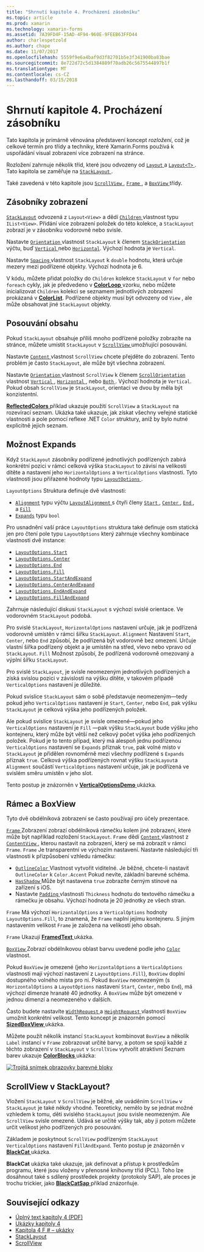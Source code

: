 ```yaml
---
title: "Shrnutí kapitole 4. Procházení zásobníku"
ms.topic: article
ms.prod: xamarin
ms.technology: xamarin-forms
ms.assetid: 7A39FD4F-15AD-4F94-960E-9FEEB63FFD44
author: charlespetzold
ms.author: chape
ms.date: 11/07/2017
ms.openlocfilehash: 5559f9e6a4baf9d3f82701b5e3f341900ba83bae
ms.sourcegitcommit: 8e722d72c5d1384889f70adb26c5675544897b1f
ms.translationtype: MT
ms.contentlocale: cs-CZ
ms.lasthandoff: 03/15/2018
---
```

# <a name="summary-of-chapter-4-scrolling-the-stack"></a>Shrnutí kapitole 4. Procházení zásobníku

Tato kapitola je primárně věnována představení koncept *rozložení*, což je celkové termín pro třídy a techniky, které Xamarin.Forms používá k uspořádání visual zobrazení více zobrazení na stránce.

Rozložení zahrnuje několik tříd, které jsou odvozeny od [ `Layout` ](https://developer.xamarin.com/api/type/Xamarin.Forms.Layout/) a [ `Layout<T>` ](https://developer.xamarin.com/api/type/Xamarin.Forms.Layout%3CT%3E/). Tato kapitola se zaměřuje na [ `StackLayout` ](https://developer.xamarin.com/api/type/Xamarin.Forms.StackLayout/).

Také zavedená v této kapitole jsou [ `ScrollView` ](https://developer.xamarin.com/api/type/Xamarin.Forms.ScrollView/), [ `Frame` ](https://developer.xamarin.com/api/type/Xamarin.Forms.Frame/), a [ `BoxView` ](https://developer.xamarin.com/api/type/Xamarin.Forms.BoxView/) třídy.

## <a name="stacks-of-views"></a>Zásobníky zobrazení

[`StackLayout`](https://developer.xamarin.com/api/type/Xamarin.Forms.StackLayout/) odvozená z `Layout<View>` a dědí [ `Children` ](https://developer.xamarin.com/api/type/Xamarin.Forms.Layout%3CT%3E/) vlastnost typu `IList<View>`. Přidání více zobrazení položek do této kolekce, a `StackLayout` zobrazí je v zásobníku vodorovně nebo svisle.

Nastavte [ `Orientation` ](https://developer.xamarin.com/api/property/Xamarin.Forms.StackLayout.Orientation/) vlastnost `StackLayout` k členem [ `StackOrientation` ](https://developer.xamarin.com/api/type/Xamarin.Forms.StackOrientation/) výčtu, buď [ `Vertical` ](https://developer.xamarin.com/api/field/Xamarin.Forms.StackOrientation.Vertical/) nebo [ `Horizontal`](https://developer.xamarin.com/api/field/Xamarin.Forms.StackOrientation.Horizontal/). Výchozí hodnota je `Vertical`.

Nastavte [ `Spacing` ](https://developer.xamarin.com/api/property/Xamarin.Forms.StackLayout.Spacing/) vlastnost `StackLayout` k `double` hodnotu, která určuje mezery mezi podřízené objekty. Výchozí hodnota je 6.

V kódu, můžete přidat položky do `Children` kolekce `StackLayout` v `for` nebo `foreach` cykly, jak je předvedeno v [ **ColorLoop** ](https://github.com/xamarin/xamarin-forms-book-samples/tree/master/Chapter04/ColorLoop) vzorku, nebo můžete inicializovat `Children` kolekci se seznamem jednotlivých zobrazení prokázaná v [ **ColorList**](https://github.com/xamarin/xamarin-forms-book-samples/tree/master/Chapter04/ColorList). Podřízené objekty musí být odvozeny od `View` , ale může obsahovat jiné `StackLayout` objekty.

## <a name="scrolling-content"></a>Posouvání obsahu

Pokud `StackLayout` obsahuje příliš mnoho podřízené položky zobrazíte na stránce, můžete umístit `StackLayout` v [ `ScrollView` ](https://developer.xamarin.com/api/type/Xamarin.Forms.ScrollView/) umožňující posouvání.

Nastavte [ `Content` ](https://developer.xamarin.com/api/property/Xamarin.Forms.ScrollView.Content/) vlastnost `ScrollView` chcete přejděte do zobrazení. Tento problém je často `StackLayout`, ale může být všechna zobrazení.

Nastavte [ `Orientation` ](https://developer.xamarin.com/api/property/Xamarin.Forms.ScrollView.Orientation/) vlastnost `ScrollView` k členem [ `ScrollOrientation` ](https://developer.xamarin.com/api/type/Xamarin.Forms.ScrollOrientation/) vlastnost [ `Vertical` ](https://developer.xamarin.com/api/field/Xamarin.Forms.ScrollOrientation.Vertical/), [ `Horizontal` ](https://developer.xamarin.com/api/field/Xamarin.Forms.ScrollOrientation.Horizontal/), nebo [ `Both` ](https://developer.xamarin.com/api/field/Xamarin.Forms.ScrollOrientation.Both/). Výchozí hodnota je `Vertical`. Pokud obsah `ScrollView` je `StackLayout`, orientaci ve dvou by měla být konzistentní.

[ **ReflectedColors** ](https://github.com/xamarin/xamarin-forms-book-samples/tree/master/Chapter04/ReflectedColors) příklad ukazuje použití `ScrollView` a `StackLayout` na rozevírací seznam. Ukázka také ukazuje, jak získat všechny veřejné statické vlastnosti a pole pomocí reflexe .NET `Color` struktury, aniž by bylo nutné explicitně jejich seznam.

## <a name="the-expands-option"></a>Možnost Expands

Když `StackLayout` zásobníky podřízené jednotlivých podřízených zabírá konkrétní pozici v rámci celková výška `StackLayout` to závisí na velikosti dítěte a nastavení jeho `HorizontalOptions` a `VerticalOptions` vlastnosti. Tyto vlastnosti jsou přiřazené hodnoty typu [ `LayoutOptions` ](http://developer.xamstage.com/api/type/Xamarin.Forms.LayoutOptions/).

`LayoutOptions` Struktura definuje dvě vlastnosti:

- [`Alignment`](https://developer.xamarin.com/api/property/Xamarin.Forms.LayoutOptions.Alignment/) typu výčtu [ `LayoutAlignment` ](https://developer.xamarin.com/api/type/Xamarin.Forms.LayoutAlignment/) s čtyři členy [ `Start` ](https://developer.xamarin.com/api/field/Xamarin.Forms.LayoutAlignment.Start/), [ `Center` ](https://developer.xamarin.com/api/field/Xamarin.Forms.LayoutAlignment.Center/), [ `End` ](https://developer.xamarin.com/api/field/Xamarin.Forms.LayoutAlignment.End/), a [`Fill`](https://developer.xamarin.com/api/field/Xamarin.Forms.LayoutAlignment.Fill/)
- [`Expands`](https://developer.xamarin.com/api/property/Xamarin.Forms.LayoutOptions.Expands/) typu `bool`

Pro usnadnění vaší práce `LayoutOptions` struktura také definuje osm statická jen pro čtení pole typu `LayoutOptions` který zahrnuje všechny kombinace vlastnosti dvě instance:

- [`LayoutOptions.Start`](https://developer.xamarin.com/api/field/Xamarin.Forms.LayoutOptions.Start/)
- [`LayoutOptions.Center`](https://developer.xamarin.com/api/field/Xamarin.Forms.LayoutOptions.Center/)
- [`LayoutOptions.End`](https://developer.xamarin.com/api/field/Xamarin.Forms.LayoutOptions.End/)
- [`LayoutOptions.Fill`](https://developer.xamarin.com/api/field/Xamarin.Forms.LayoutOptions.Fill/)
- [`LayoutOptions.StartAndExpand`](https://developer.xamarin.com/api/field/Xamarin.Forms.LayoutOptions.StartAndExpand/)
- [`LayoutOptions.CenterAndExpand`](https://developer.xamarin.com/api/field/Xamarin.Forms.LayoutOptions.CenterAndExpand/)
- [`LayoutOptions.EndAndExpand`](https://developer.xamarin.com/api/field/Xamarin.Forms.LayoutOptions.EndAndExpand/)
- [`LayoutOptions.FillAndExpand`](https://developer.xamarin.com/api/field/Xamarin.Forms.LayoutOptions.FillAndExpand/)

Zahrnuje následující diskusi `StackLayout` s výchozí svislé orientace. Ve vodorovném `StackLayout` podobá.

Pro svislé `StackLayout`, `HorizontalOptions` nastavení určuje, jak je podřízená vodorovně umístěn v rámci šířku `StackLayout`. `Alignment` Nastavení `Start`, `Center`, nebo `End` způsobí, že podřízená být vodorovně bez omezení. Určuje vlastní šířka podřízený objekt a je umístěn na střed, vlevo nebo vpravo od `StackLayout`. `Fill` Možnost způsobí, že podřízená vodorovně omezovaný a výplní šířku `StackLayout`.

Pro svislé `StackLayout`, je svisle neomezeným jednotlivých podřízených a získá svislou pozici v závislosti na výšku dítěte, v takovém případě `VerticalOptions` nastavení je důležité.

Pokud svislice `StackLayout` sám o sobě představuje neomezeným&mdash;tedy pokud jeho `VerticalOptions` nastavení je `Start`, `Center`, nebo `End`, pak výšku `StackLayout` je celková výška jeho podřízených položek.

Ale pokud svislice `StackLayout` je svisle omezené&mdash;pokud jeho `VerticalOptions` nastavení je `Fill` &mdash;pak výšku `StackLayout` bude výšku jeho kontejneru, který může být větší než celkový počet výška jeho podřízených položek. Pokud je to tento případ, který má alespoň jednu podřízenou `VerticalOptions` nastavení se `Expands` příznak `true`, pak volné místo v `StackLayout` je přidělen rovnoměrně mezi všechny podřízené s `Expands` příznak `true`. Celková výška podřízených rovnat výšku `StackLayout`a `Alignment` součástí `VerticalOptions` nastavení určuje, jak je podřízená ve svislém směru umístěn v jeho slot.

Tento postup je znázorněn v [ **VerticalOptionsDemo** ](https://github.com/xamarin/xamarin-forms-book-samples/tree/master/Chapter04/VerticalOptionsDemo) ukázka.

## <a name="frame-and-boxview"></a>Rámec a BoxView

Tyto dvě obdélníková zobrazení se často používají pro účely prezentace.

[ `Frame` ](https://developer.xamarin.com/api/type/Xamarin.Forms.Frame/) Zobrazení zobrazí obdélníková rámečku kolem jiné zobrazení, které může být například rozložení `StackLayout`. `Frame` dědí [ `Content` ](https://developer.xamarin.com/api/property/Xamarin.Forms.ContentView.Content/) vlastnost z [ `ContentView` ](https://developer.xamarin.com/api/type/Xamarin.Forms.ContentView/) , kterou nastavit na zobrazení, který se má zobrazit v rámci `Frame`. `Frame` Je transparentní ve výchozím nastavení. Nastavte následující tři vlastnosti k přizpůsobení vzhledu rámečku:

- [ `OutlineColor` ](https://developer.xamarin.com/api/property/Xamarin.Forms.Frame.OutlineColor/) Vlastnost vytvořit viditelné. Je běžné, chcete-li nastavit `OutlineColor` k `Color.Accent` Pokud nevíte, základní barevné schéma.
- [ `HasShadow` ](https://developer.xamarin.com/api/property/Xamarin.Forms.Frame.HasShadow/) Může být nastavena `true` zobrazíte černým stínové na zařízení s iOS.
- Nastavte [ `Padding` ](https://developer.xamarin.com/api/property/Xamarin.Forms.Layout.Padding/) vlastnosti `Thickness` hodnotu do textového rámečku a rámečku je obsahu. Výchozí hodnota je 20 jednotky ze všech stran.

`Frame` Má výchozí `HorizontalOptions` a `VerticalOptions` hodnoty `LayoutOptions.Fill`, to znamená, že `Frame` naplní jejímu kontejneru. S jiným nastavením velikost `Frame` je založena na velikosti jeho obsah.

`Frame` Ukazují [ **FramedText** ](https://github.com/xamarin/xamarin-forms-book-samples/tree/master/Chapter04/FramedText) ukázka.

[ `BoxView` ](https://developer.xamarin.com/api/type/Xamarin.Forms.BoxView/) Zobrazí obdélníkovou oblast barvu uvedené podle jeho [ `Color` ](https://developer.xamarin.com/api/property/Xamarin.Forms.BoxView.Color/) vlastnost.

Pokud `BoxView` je omezené (jeho `HorizontalOptions` a `VerticalOptions` vlastnosti mají výchozí nastavení z `LayoutOptions.Fill`), `BoxView` doplní dostupného volného místa pro ni. Pokud `BoxView` neomezeným (s `HorizontalOptions` a `LayoutOptions` nastavení `Start`, `Center`, nebo `End`), má výchozí dimenze hranaté 40 jednotky. A `BoxView` může být omezené v jednou dimenzí a neomezeného v dalších.

Často budete nastavíte [ `WidthRequest` ](https://developer.xamarin.com/api/property/Xamarin.Forms.VisualElement.WidthRequest/) a [ `HeightRequest` ](https://developer.xamarin.com/api/property/Xamarin.Forms.VisualElement.HeightRequest/) vlastnosti `BoxView` umožnit konkrétní velikost. Tento koncept je znázorněn pomocí [ **SizedBoxView** ](https://github.com/xamarin/xamarin-forms-book-samples/tree/master/Chapter04/SizedBoxView) ukázka.

Můžete použít několik instancí `StackLayout` kombinovat `BoxView` a několik `Label` instancí v `Frame` zobrazovat určité barvy, a potom se spojí každé z těchto zobrazení v `StackLayout` v `ScrollView` vytvořit atraktivní Seznam barev ukazuje [ **ColorBlocks** ](https://github.com/xamarin/xamarin-forms-book-samples/tree/master/Chapter04/ColorBlocks) ukázka:

[![Trojitá snímek obrazovky barevné bloky](images/ch04fg11-small.png "seznamu barvy")](images/ch04fg11-large.png#lightbox "seznamu barvy")

## <a name="a-scrollview-in-a-stacklayout"></a>ScrollView v StackLayout?

Vložení `StackLayout` v `ScrollView` je běžné, ale uváděním `ScrollView` v `StackLayout` je také někdy vhodné. Teoreticky, nemělo by se jednat možné vzhledem k tomu, děti svislého `StackLayout` jsou svisle neomezeným. Ale `ScrollView` svisle omezené. Udává se určité výšky tak, aby ji potom můžete určit velikost jeho podřízených pro posouvání.

Základem je poskytnout `ScrollView` podřízeným `StackLayout` `VerticalOptions` nastavení `FillAndExpand`. Tento postup je znázorněn v [ **BlackCat** ](https://github.com/xamarin/xamarin-forms-book-samples/tree/master/Chapter04/BlackCat) ukázka.

**BlackCat** ukázka také ukazuje, jak definovat a přístup k prostředkům programu, které jsou vloženy v přenosné knihovny tříd (PCL). Toho lze dosáhnout také s sdílený prostředek projekty (protokoly SAP), ale proces je trochu trickier, jako [ **BlackCatSap** ](https://github.com/xamarin/xamarin-forms-book-samples/tree/master/Chapter04/BlackCatSap) příklad znázorňuje.



## <a name="related-links"></a>Související odkazy

- [Úplný text kapitoly 4 (PDF)](https://download.xamarin.com/developer/xamarin-forms-book/XamarinFormsBook-Ch04-Apr2016.pdf)
- [Ukázky kapitoly 4](https://github.com/xamarin/xamarin-forms-book-samples/tree/master/Chapter04)
- [Kapitola 4 F # – ukázky](https://github.com/xamarin/xamarin-forms-book-samples/tree/master/Chapter04/FS)
- [StackLayout](~/xamarin-forms/user-interface/layouts/stack-layout.md)
- [ScrollView](~/xamarin-forms/user-interface/layouts/scroll-view.md)
